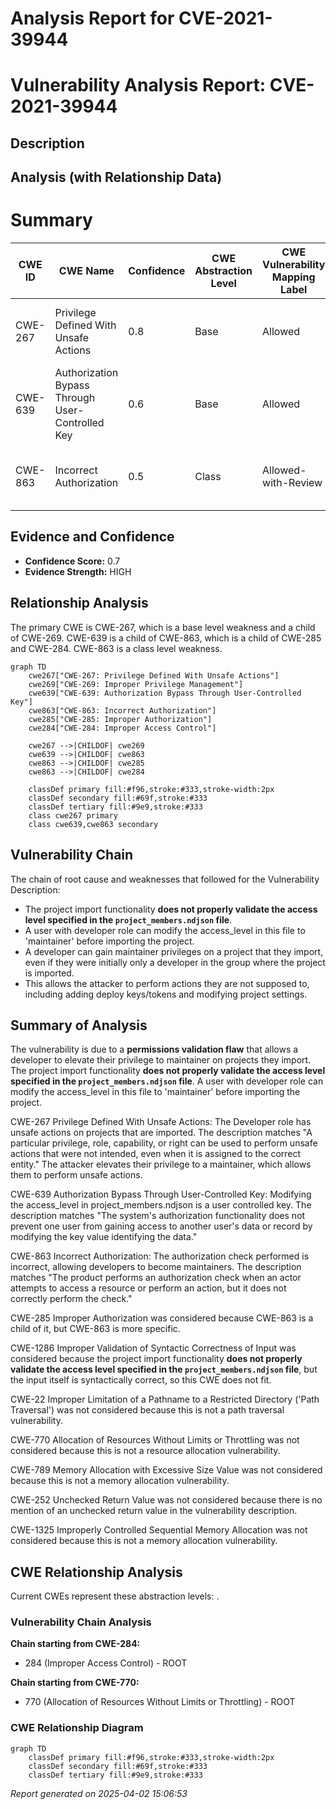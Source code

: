 # Analysis Report for CVE-2021-39944

# Vulnerability Analysis Report: CVE-2021-39944

## Description



## Analysis (with Relationship Data)

# Summary
| CWE ID | CWE Name | Confidence | CWE Abstraction Level | CWE Vulnerability Mapping Label | CWE-Vulnerability Mapping Notes |
|---|---|---|---|---|---|
| CWE-267 | Privilege Defined With Unsafe Actions | 0.8 | Base | Allowed | Primary CWE. The Developer role has unsafe actions on projects that are imported |
| CWE-639 | Authorization Bypass Through User-Controlled Key | 0.6 | Base | Allowed | Secondary CWE. Modifying the access_level in project_members.ndjson is a user controlled key |
| CWE-863 | Incorrect Authorization | 0.5 | Class | Allowed-with-Review | Secondary CWE. The authorization check performed is incorrect, allowing developers to become maintainers |

## Evidence and Confidence

*   **Confidence Score:** 0.7
*   **Evidence Strength:** HIGH

## Relationship Analysis
The primary CWE is CWE-267, which is a base level weakness and a child of CWE-269. CWE-639 is a child of CWE-863, which is a child of CWE-285 and CWE-284. CWE-863 is a class level weakness.

```mermaid
graph TD
    cwe267["CWE-267: Privilege Defined With Unsafe Actions"]
    cwe269["CWE-269: Improper Privilege Management"]
    cwe639["CWE-639: Authorization Bypass Through User-Controlled Key"]
    cwe863["CWE-863: Incorrect Authorization"]
    cwe285["CWE-285: Improper Authorization"]
    cwe284["CWE-284: Improper Access Control"]

    cwe267 -->|CHILDOF| cwe269
    cwe639 -->|CHILDOF| cwe863
    cwe863 -->|CHILDOF| cwe285
    cwe863 -->|CHILDOF| cwe284
    
    classDef primary fill:#f96,stroke:#333,stroke-width:2px
    classDef secondary fill:#69f,stroke:#333
    classDef tertiary fill:#9e9,stroke:#333
    class cwe267 primary
    class cwe639,cwe863 secondary
```

## Vulnerability Chain
The chain of root cause and weaknesses that followed for the Vulnerability Description:
  - The project import functionality **does not properly validate the access level specified in the `project_members.ndjson` file**.
  - A user with developer role can modify the access_level in this file to 'maintainer' before importing the project.
  - A developer can gain maintainer privileges on a project that they import, even if they were initially only a developer in the group where the project is imported.
  - This allows the attacker to perform actions they are not supposed to, including adding deploy keys/tokens and modifying project settings.

## Summary of Analysis
The vulnerability is due to a **permissions validation flaw** that allows a developer to elevate their privilege to maintainer on projects they import. The project import functionality **does not properly validate the access level specified in the `project_members.ndjson` file**. A user with developer role can modify the access_level in this file to 'maintainer' before importing the project.

CWE-267 Privilege Defined With Unsafe Actions: The Developer role has unsafe actions on projects that are imported. The description matches "A particular privilege, role, capability, or right can be used to perform unsafe actions that were not intended, even when it is assigned to the correct entity." The attacker elevates their privilege to a maintainer, which allows them to perform unsafe actions.

CWE-639 Authorization Bypass Through User-Controlled Key: Modifying the access_level in project_members.ndjson is a user controlled key. The description matches "The system's authorization functionality does not prevent one user from gaining access to another user's data or record by modifying the key value identifying the data."

CWE-863 Incorrect Authorization: The authorization check performed is incorrect, allowing developers to become maintainers. The description matches "The product performs an authorization check when an actor attempts to access a resource or perform an action, but it does not correctly perform the check."

CWE-285 Improper Authorization was considered because CWE-863 is a child of it, but CWE-863 is more specific.

CWE-1286 Improper Validation of Syntactic Correctness of Input was considered because the project import functionality **does not properly validate the access level specified in the `project_members.ndjson` file**, but the input itself is syntactically correct, so this CWE does not fit.

CWE-22 Improper Limitation of a Pathname to a Restricted Directory ('Path Traversal') was not considered because this is not a path traversal vulnerability.

CWE-770 Allocation of Resources Without Limits or Throttling was not considered because this is not a resource allocation vulnerability.

CWE-789 Memory Allocation with Excessive Size Value was not considered because this is not a memory allocation vulnerability.

CWE-252 Unchecked Return Value was not considered because there is no mention of an unchecked return value in the vulnerability description.

CWE-1325 Improperly Controlled Sequential Memory Allocation was not considered because this is not a memory allocation vulnerability.


## CWE Relationship Analysis

Current CWEs represent these abstraction levels: .


### Vulnerability Chain Analysis

**Chain starting from CWE-284:**
- 284 (Improper Access Control) - ROOT


**Chain starting from CWE-770:**
- 770 (Allocation of Resources Without Limits or Throttling) - ROOT



### CWE Relationship Diagram

```mermaid
graph TD
    classDef primary fill:#f96,stroke:#333,stroke-width:2px
    classDef secondary fill:#69f,stroke:#333
    classDef tertiary fill:#9e9,stroke:#333
```



*Report generated on 2025-04-02 15:06:53*
